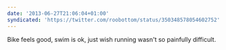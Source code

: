 ```yaml
---
date: '2013-06-27T21:06:04+01:00'
syndicated: 'https://twitter.com/roobottom/status/350348578054602752'
---
```

Bike feels good, swim is ok, just wish running wasn't so painfully difficult.
